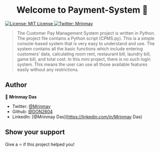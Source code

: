 <h1 align="center">Welcome to Payment-System 👋</h1>
<p>
  <a href="#" target="_blank">
    <img alt="License: MIT License" src="https://img.shields.io/badge/License-MIT License-yellow.svg" />
  </a>
  <a href="https://twitter.com/Mrinmay32823501" target="_blank">
    <img alt="Twitter: Mrinmay" src="https://img.shields.io/twitter/follow/Hog12.svg?style=social" />
  </a>
</p>

> The Customer Pay Management System project is written in Python. The project file contains a Python script (CPMS.py). This is a simple console-based system that is very easy to understand and use. The system contains all the basic functions which include entering customers’ data, calculating room rent, restaurant bill, laundry bill, game bill, and total cost. In this mini project, there is no such login system. This means the user can use all those available features easily without any restrictions.



## Author

👤 **Mrinmay Das**

* Twitter: [@Mrinmay](https://twitter.com/Mrinmay32823501)
* Github: [@DON2604](https://github.com/DON2604)
* LinkedIn: [@Mrinmay Das](https://linkedin.com/in/Mrinmay Das)

## Show your support

Give a ⭐️ if this project helped you!


